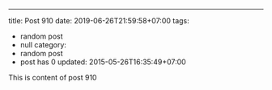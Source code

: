 ---
title: Post 910
date: 2019-06-26T21:59:58+07:00
tags:
  - random post
  - null
category:
  - random post
  - post has 0
updated: 2015-05-26T16:35:49+07:00

This is content of post 910